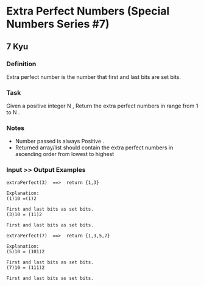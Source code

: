 # Extra Perfect Numbers (Special Numbers Series #7)
## 7 Kyu

### Definition

Extra perfect number is the number that first and last bits are set bits.

### Task

Given a positive integer N , Return the extra perfect numbers in range from 1 to N .

### Notes

- Number passed is always Positive .
- Returned array/list should contain the extra perfect numbers in ascending order from lowest to highest

### Input >> Output Examples
```
extraPerfect(3)  ==>  return {1,3}

Explanation:
(1)10 =(1)2

First and last bits as set bits.
(3)10 = (11)2

First and last bits as set bits.

extraPerfect(7)  ==>  return {1,3,5,7}

Explanation:
(5)10 = (101)2

First and last bits as set bits.
(7)10 = (111)2

First and last bits as set bits.
```